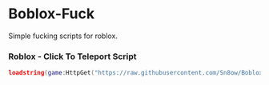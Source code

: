 # Boblox-Fuck
Simple fucking scripts for roblox.

### Roblox - Click To Teleport Script
```lua
loadstring(game:HttpGet("https://raw.githubusercontent.com/Sn8ow/Boblox-Fuck/main/Click%20To%20Teleport%20-%20My%20Script.lua", true))()
```

